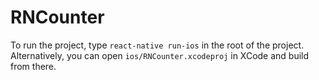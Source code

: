 # RNCounter

To run the project, type `react-native run-ios` in the root of the project.  Alternatively, you can open `ios/RNCounter.xcodeproj` in XCode and build from there.
